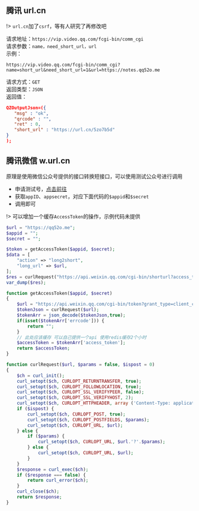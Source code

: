 ## 腾讯 url.cn

!> `url.cn`加了`csrf`，等有人研究了再修改吧

请求地址：`https://vip.video.qq.com/fcgi-bin/comm_cgi`  
请求参数：`name，need_short_url，url`  
示例：
```
https://vip.video.qq.com/fcgi-bin/comm_cgi?name=short_url&need_short_url=1&url=https://notes.qq52o.me
```

请求方式：`GET`  
返回类型：`JSON`  
返回值：
```json
QZOutputJson=({
   "msg" : "ok",
   "qrcode" : "",
   "ret" : 0,
   "short_url" : "https://url.cn/5zo7b5d"
}
);
```

## 腾讯微信 w.url.cn

原理是使用微信公众号提供的接口转换短接口，可以使用测试公众号进行调用

* 申请测试号，[点击前往](http://mp.weixin.qq.com/debug/cgi-bin/sandbox?t=sandbox/login)
* 获取`appID`、`appsecret`，对应下面代码的`$appid`和`$secret`
* 调用即可

!> 可以增加一个缓存`AccessToken`的操作，示例代码未提供

```php
$url = "https://qq52o.me";
$appid = "";
$secret = "";

$token = getAccessToken($appid, $secret);
$data = [
    "action" => "long2short",
    "long_url" => $url,
];
$res = curlRequest("https://api.weixin.qq.com/cgi-bin/shorturl?access_token={$token}", json_encode($data), true);
var_dump($res);

function getAccessToken($appid, $secret)
{
    $url = "https://api.weixin.qq.com/cgi-bin/token?grant_type=client_credential&appid={$appid}&secret={$secret}";
    $tokenJson = curlRequest($url);
    $tokenArr = json_decode($tokenJson,true);
    if(isset($tokenArr['errcode'])) {
        return "";
    }
    // 此处应该缓存 可以自己提供一个api 使用redis缓存2个小时
    $accessToken = $tokenArr['access_token'];
    return $accessToken;
}

function curlRequest($url, $params = false, $ispost = 0)
{
    $ch = curl_init();
    curl_setopt($ch, CURLOPT_RETURNTRANSFER, true);
    curl_setopt($ch, CURLOPT_FOLLOWLOCATION, true);
    curl_setopt($ch, CURLOPT_SSL_VERIFYPEER, false);
    curl_setopt($ch, CURLOPT_SSL_VERIFYHOST, 2);
    curl_setopt($ch, CURLOPT_HTTPHEADER, array ('Content-Type: application/json'));
    if ($ispost) {
        curl_setopt($ch, CURLOPT_POST, true);
        curl_setopt($ch, CURLOPT_POSTFIELDS, $params);
        curl_setopt($ch, CURLOPT_URL, $url);
    } else {
        if ($params) {
            curl_setopt($ch, CURLOPT_URL, $url.'?'.$params);
        } else {
            curl_setopt($ch, CURLOPT_URL, $url);
        }
    }
    $response = curl_exec($ch);
    if ($response === false) {
        return curl_error($ch);
    }
    curl_close($ch);
    return $response;
}
```